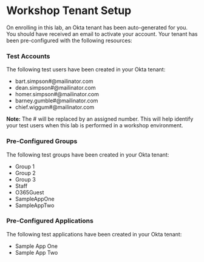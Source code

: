 ﻿# Workshop Tenant Setup

On enrolling in this lab, an Okta tenant has been auto-generated for you. You should have received an email to activate your account.
Your tenant has been pre-configured with the following resources:

### Test Accounts
The following test users have been created in your Okta tenant:
* bart.simpson#@mailinator.com
* dean.simpson#@mailinator.com
* homer.simpson#@mailinator.com
* barney.gumble#@mailinator.com
* chief.wiggum#@mailinator.com

**Note:**  The # will be replaced by an assigned number. This will help identify your test users when this lab is performed in a workshop environment.

### Pre-Configured Groups
The following test groups have been created in your Okta tenant:
-   Group 1
-   Group 2
-   Group 3
-   Staff
-   O365Guest
-   SampleAppOne
-   SampleAppTwo

### Pre-Configured Applications
The following test applications have been created in your Okta tenant:
-   Sample App One
-   Sample App Two
